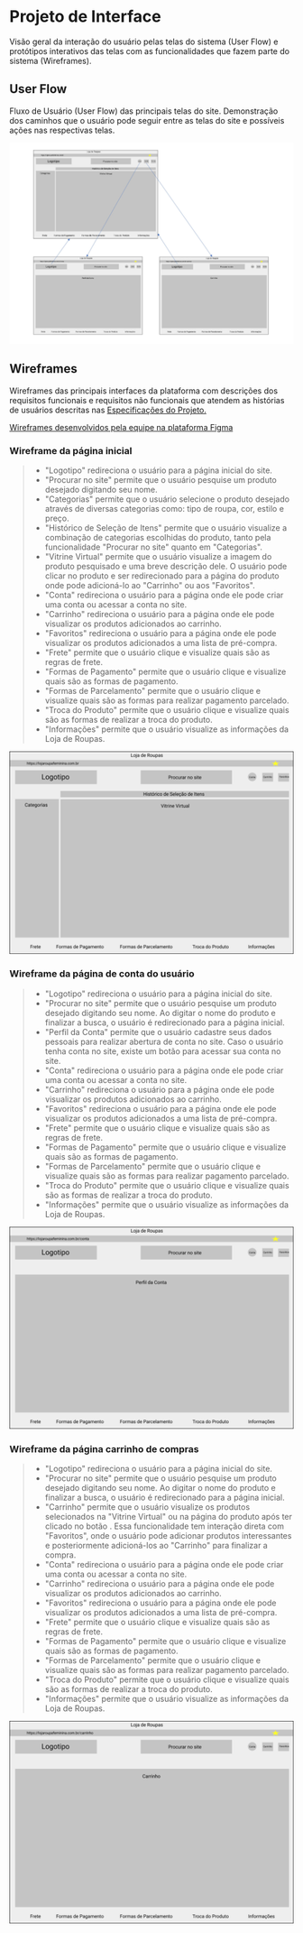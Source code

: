 
# Projeto de Interface

Visão geral da interação do usuário pelas telas do sistema (User Flow) e protótipos interativos das telas com as funcionalidades que fazem parte do sistema (Wireframes).

## User Flow

Fluxo de Usuário (User Flow) das principais telas do site. Demonstração dos caminhos que o usuário pode seguir entre as telas do site e possíveis ações nas respectivas telas.

![Exemplo de UserFlow](img/userflow.jpg)

## Wireframes

Wireframes das principais interfaces da plataforma com descrições dos requisitos funcionais e requisitos não funcionais que atendem as histórias de usuários descritas nas [Especificações do Projeto.](https://github.com/ICEI-PUC-Minas-PMV-SI/pmv-si-2021-1-e1-proj-web-t3-loja-de-roupas/blob/main/docs/2-Especifica%C3%A7%C3%A3o%20do%20Projeto.md)

[Wireframes desenvolvidos pela equipe na plataforma Figma](https://www.figma.com/file/F2UUXfbeisdWmCwgaTm7hV/Loja-de-Roupas?node-id=0%3A1)

### Wireframe da página inicial

> - "Logotipo" redireciona o usuário para a página inicial do site.
> - "Procurar no site" permite que o usuário pesquise um produto desejado digitando seu nome.
> - "Categorias" permite que o usuário selecione o produto desejado através de diversas categorias como: tipo de roupa, cor, estilo e preço.
> - "Histórico de Seleção de Itens" permite que o usuário visualize a combinação de categorias escolhidas do produto, tanto pela funcionalidade "Procurar no site" quanto em "Categorias".
> - "Vitrine Virtual" permite que o usuário visualize a imagem do produto pesquisado e uma breve descrição dele. O usuário pode clicar no produto e ser redirecionado para a página do produto onde pode adicioná-lo ao "Carrinho" ou aos "Favoritos".
> - "Conta" redireciona o usuário para a página onde ele pode criar uma conta ou acessar a conta no site.
> - "Carrinho" redireciona o usuário para a página onde ele pode visualizar os produtos adicionados ao carrinho.
> - "Favoritos" redireciona o usuário para a página onde ele pode visualizar os produtos adicionados a uma lista de pré-compra.
> - "Frete" permite que o usuário clique e visualize quais são as regras de frete.
> - "Formas de Pagamento" permite que o usuário clique e visualize quais são as formas de pagamento.
> - "Formas de Parcelamento" permite que o usuário clique e visualize quais são as formas para realizar pagamento parcelado.
> - "Troca do Produto" permite que o usuário clique e visualize quais são as formas de realizar a troca do produto.
> - "Informações" permite que o usuário visualize as informações da Loja de Roupas.

![Exemplo wireframe pagina inicial](img/pagina-inicial.png)

### Wireframe da página de conta do usuário

> - "Logotipo" redireciona o usuário para a página inicial do site.
> - "Procurar no site" permite que o usuário pesquise um produto desejado digitando seu nome. Ao digitar o nome do produto e finalizar a busca, o usuário é redirecionado para a página inicial.
> - "Perfil da Conta" permite que o usuário cadastre seus dados pessoais para realizar abertura de conta no site. Caso o usuário tenha conta no site, existe um botão <Log In> para acessar sua conta no site.
> - "Conta" redireciona o usuário para a página onde ele pode criar uma conta ou acessar a conta no site.
> - "Carrinho" redireciona o usuário para a página onde ele pode visualizar os produtos adicionados ao carrinho.
> - "Favoritos" redireciona o usuário para a página onde ele pode visualizar os produtos adicionados a uma lista de pré-compra.
> - "Frete" permite que o usuário clique e visualize quais são as regras de frete.
> - "Formas de Pagamento" permite que o usuário clique e visualize quais são as formas de pagamento.
> - "Formas de Parcelamento" permite que o usuário clique e visualize quais são as formas para realizar pagamento parcelado.
> - "Troca do Produto" permite que o usuário clique e visualize quais são as formas de realizar a troca do produto.
> - "Informações" permite que o usuário visualize as informações da Loja de Roupas.

![Exemplo wireframe pagina conta](img/pagina-conta.png)

### Wireframe da página carrinho de compras

> - "Logotipo" redireciona o usuário para a página inicial do site.
> - "Procurar no site" permite que o usuário pesquise um produto desejado digitando seu nome. Ao digitar o nome do produto e finalizar a busca, o usuário é redirecionado para a página inicial.
> - "Carrinho" permite que o usuário visualize os produtos selecionados na "Vitrine Virtual" ou na página do produto após ter clicado no botão <Comprar>. Essa funcionalidade tem interação direta com "Favoritos", onde o usuário pode adicionar produtos interessantes e posteriormente adicioná-los ao "Carrinho" para finalizar a compra.
> - "Conta" redireciona o usuário para a página onde ele pode criar uma conta ou acessar a conta no site.
> - "Carrinho" redireciona o usuário para a página onde ele pode visualizar os produtos adicionados ao carrinho.
> - "Favoritos" redireciona o usuário para a página onde ele pode visualizar os produtos adicionados a uma lista de pré-compra.
> - "Frete" permite que o usuário clique e visualize quais são as regras de frete.
> - "Formas de Pagamento" permite que o usuário clique e visualize quais são as formas de pagamento.
> - "Formas de Parcelamento" permite que o usuário clique e visualize quais são as formas para realizar pagamento parcelado.
> - "Troca do Produto" permite que o usuário clique e visualize quais são as formas de realizar a troca do produto.
> - "Informações" permite que o usuário visualize as informações da Loja de Roupas.

![Exemplo wireframe pagina carrinho](img/pagina-carrinho.png)
